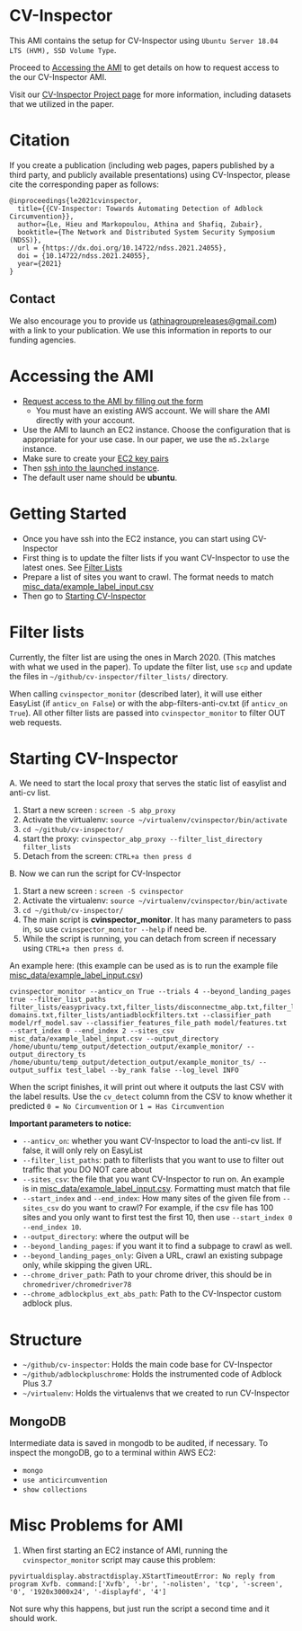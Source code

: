 # CV-Inspector
This AMI contains the setup for CV-Inspector using `Ubuntu Server 18.04 LTS (HVM), SSD Volume Type`.

Proceed to [Accessing the AMI](#accessing-the-ami) to get details on how to request access to the our CV-Inspector AMI.

Visit our [CV-Inspector Project page](https://athinagroup.eng.uci.edu/projects/cv-inspector/) for more information, including datasets that we utilized in the paper.

# Citation
If you create a publication (including web pages, papers published by a third party, and publicly available presentations) using CV-Inspector, please cite the corresponding paper as follows:
```
@inproceedings{le2021cvinspector,
  title={{CV-Inspector: Towards Automating Detection of Adblock Circumvention}},
  author={Le, Hieu and Markopoulou, Athina and Shafiq, Zubair},
  booktitle={The Network and Distributed System Security Symposium (NDSS)},
  url = {https://dx.doi.org/10.14722/ndss.2021.24055},
  doi = {10.14722/ndss.2021.24055},
  year={2021}
}
```

## Contact
We also encourage you to provide us ([athinagroupreleases@gmail.com](mailto:athinagroupreleases@gmail.com)) with a link to your publication. We use this information in reports to our funding agencies.

# Accessing the AMI
* [Request access to the AMI by filling out the form](https://athinagroup.eng.uci.edu/projects/cv-inspector/ami/)
  * You must have an existing AWS account. We will share the AMI directly with your account.
* Use the AMI to launch an EC2 instance. Choose the configuration that is appropriate for your use case. In our paper, we use the `m5.2xlarge` instance.
* Make sure to create your [EC2 key pairs](https://docs.aws.amazon.com/AWSEC2/latest/UserGuide/ec2-key-pairs.html#having-ec2-create-your-key-pair)
* Then [ssh into the launched instance](https://docs.aws.amazon.com/AWSEC2/latest/UserGuide/AccessingInstancesLinux.html).
* The default user name should be **ubuntu**.

# Getting Started
* Once you have ssh into the EC2 instance, you can start using CV-Inspector
* First thing is to update the filter lists if you want CV-Inspector to use the latest ones. See [Filter Lists](#filter-lists)
* Prepare a list of sites you want to crawl. The format needs to match [misc_data/example_label_input.csv](https://github.com/UCI-Networking-Group/cv-inspector/blob/main/misc_data/example_label_input.csv)
* Then go to [Starting CV-Inspector](#starting-cv-inspector)

# Filter lists
Currently, the filter list are using the ones in March 2020. (This matches with what we used in the paper). To update the filter list, use `scp` and update the files in `~/github/cv-inspector/filter_lists/` directory. 

When calling `cvinspector_monitor` (described later), it will use either EasyList (if `anticv_on False`) or with the abp-filters-anti-cv.txt (if `anticv_on True`). All other filter lists are passed into `cvinspector_monitor` to filter OUT web requests.

# Starting CV-Inspector
A. We need to start the local proxy that serves the static list of easylist and anti-cv list.

1. Start a new screen : `screen -S abp_proxy`
1. Activate the virtualenv: `source ~/virtualenv/cvinspector/bin/activate`
1. `cd ~/github/cv-inspector/`
1. start the proxy: `cvinspector_abp_proxy --filter_list_directory filter_lists`
1. Detach from the screen: `CTRL+a then press d`

B. Now we can run the script for CV-Inspector

1. Start a new screen : `screen -S cvinspector`
1. Activate the virtualenv: `source ~/virtualenv/cvinspector/bin/activate`
1. `cd ~/github/cv-inspector/`
1. The main script is **cvinspector_monitor**. It has many parameters to pass in, so use `cvinspector_monitor --help` if need be.
1. While the script is running, you can detach from screen if necessary using `CTRL+a then press d`.

An example here: (this example can be used as is to run the example file [misc_data/example_label_input.csv](https://github.com/UCI-Networking-Group/cv-inspector/blob/main/misc_data/example_label_input.csv))

```
cvinspector_monitor --anticv_on True --trials 4 --beyond_landing_pages true --filter_list_paths filter_lists/easyprivacy.txt,filter_lists/disconnectme_abp.txt,filter_lists/getadmiral-domains.txt,filter_lists/antiadblockfilters.txt --classifier_path model/rf_model.sav --classifier_features_file_path model/features.txt --start_index 0 --end_index 2 --sites_csv misc_data/example_label_input.csv --output_directory /home/ubuntu/temp_output/detection_output/example_monitor/ --output_directory_ts /home/ubuntu/temp_output/detection_output/example_monitor_ts/ --output_suffix test_label --by_rank false --log_level INFO
```

When the script finishes, it will print out where it outputs the last CSV with the label results. Use the `cv_detect` column from the CSV to know whether it predicted `0 = No Circumvention` or `1 = Has Circumvention`

**Important parameters to notice:**
* `--anticv_on`: whether you want CV-Inspector to load the anti-cv list. If false, it will only rely on EasyList
* `--filter_list_paths`: path to filterlists that you want to use to filter out traffic that you DO NOT care about
* `--sites_csv`: the file that you want CV-Inspector to run on. An example is in [misc_data/example_label_input.csv](https://github.com/UCI-Networking-Group/cv-inspector/blob/main/misc_data/example_label_input.csv). Formatting must match that file
* `--start_index` and `--end_index`: How many sites of the given file from `--sites_csv` do you want to crawl? For example, if the csv file has 100 sites and you only want to first test the first 10, then use `--start_index 0 --end_index 10`.
* `--output_directory`: where the output will be
* `--beyond_landing_pages`: if you want it to find a subpage to crawl as well.
* `--beyond_landing_pages_only`: Given a URL, crawl an existing subpage only, while skipping the given URL.
* `--chrome_driver_path`: Path to your chrome driver, this should be in `chromedriver/chromedriver78`
* `--chrome_adblockplus_ext_abs_path`: Path to the CV-Inspector custom adblock plus.

# Structure
* `~/github/cv-inspector`: Holds the main code base for CV-Inspector
* `~/github/adblockpluschrome`: Holds the instrumented code of Adblock Plus 3.7
* `~/virtualenv`: Holds the virtualenvs that we created to run CV-Inspector

## MongoDB
Intermediate data is saved in mongodb to be audited, if necessary.
To inspect the mongoDB, go to a terminal within AWS EC2:
* `mongo`
* `use anticircumvention`
* `show collections`

# Misc Problems for AMI
1. When first starting an EC2 instance of AMI, running the `cvinspector_monitor` script may cause this problem:
```
pyvirtualdisplay.abstractdisplay.XStartTimeoutError: No reply from program Xvfb. command:['Xvfb', '-br', '-nolisten', 'tcp', '-screen', '0', '1920x3000x24', '-displayfd', '4']
```

Not sure why this happens, but just run the script a second time and it should work.